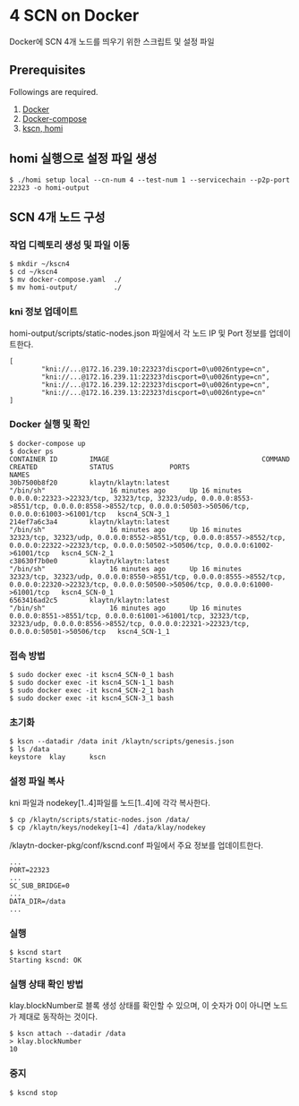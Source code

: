 # 4 SCN on Docker 
Docker에 SCN 4개 노드를 띄우기 위한 스크립트 및 설정 파일



## Prerequisites
Followings are required.

1. [Docker](https://docs.docker.com/get-docker/)
2. [Docker-compose](https://docs.docker.com/compose/install/)
3. [kscn, homi](https://ko.docs.klaytn.com/node/download)


## homi 실행으로 설정 파일 생성
```
$ ./homi setup local --cn-num 4 --test-num 1 --servicechain --p2p-port 22323 -o homi-output
```


## SCN 4개 노드 구성
### 작업 디렉토리 생성 및 파일 이동 
```
$ mkdir ~/kscn4
$ cd ~/kscn4
$ mv docker-compose.yaml  ./
$ mv homi-output/         ./
```


### kni 정보 업데이트 
homi-output/scripts/static-nodes.json 파일에서 각 노드 IP 및 Port 정보를 업데이트한다. 
```
[
        "kni://...@172.16.239.10:22323?discport=0\u0026ntype=cn",
        "kni://...@172.16.239.11:22323?discport=0\u0026ntype=cn",
        "kni://...@172.16.239.12:22323?discport=0\u0026ntype=cn",
        "kni://...@172.16.239.13:22323?discport=0\u0026ntype=cn"
]
```


### Docker 실행 및 확인
```
$ docker-compose up
$ docker ps
CONTAINER ID        IMAGE                                      COMMAND                  CREATED             STATUS              PORTS                                                                                                                                                NAMES
30b7500b8f20        klaytn/klaytn:latest                       "/bin/sh"                16 minutes ago      Up 16 minutes       0.0.0.0:22323->22323/tcp, 32323/tcp, 32323/udp, 0.0.0.0:8553->8551/tcp, 0.0.0.0:8558->8552/tcp, 0.0.0.0:50503->50506/tcp, 0.0.0.0:61003->61001/tcp   kscn4_SCN-3_1
214ef7a6c3a4        klaytn/klaytn:latest                       "/bin/sh"                16 minutes ago      Up 16 minutes       32323/tcp, 32323/udp, 0.0.0.0:8552->8551/tcp, 0.0.0.0:8557->8552/tcp, 0.0.0.0:22322->22323/tcp, 0.0.0.0:50502->50506/tcp, 0.0.0.0:61002->61001/tcp   kscn4_SCN-2_1
c38630f7b0e0        klaytn/klaytn:latest                       "/bin/sh"                16 minutes ago      Up 16 minutes       32323/tcp, 32323/udp, 0.0.0.0:8550->8551/tcp, 0.0.0.0:8555->8552/tcp, 0.0.0.0:22320->22323/tcp, 0.0.0.0:50500->50506/tcp, 0.0.0.0:61000->61001/tcp   kscn4_SCN-0_1
6563416ad2c5        klaytn/klaytn:latest                       "/bin/sh"                16 minutes ago      Up 16 minutes       0.0.0.0:8551->8551/tcp, 0.0.0.0:61001->61001/tcp, 32323/tcp, 32323/udp, 0.0.0.0:8556->8552/tcp, 0.0.0.0:22321->22323/tcp, 0.0.0.0:50501->50506/tcp   kscn4_SCN-1_1
```


### 접속 방법
```
$ sudo docker exec -it kscn4_SCN-0_1 bash
$ sudo docker exec -it kscn4_SCN-1_1 bash
$ sudo docker exec -it kscn4_SCN-2_1 bash
$ sudo docker exec -it kscn4_SCN-3_1 bash
```


### 초기화
```
$ kscn --datadir /data init /klaytn/scripts/genesis.json
$ ls /data 
keystore  klay      kscn
```


### 설정 파일 복사
kni 파일과 nodekey[1..4]파일를 노드[1..4]에 각각 복사한다. 
```
$ cp /klaytn/scripts/static-nodes.json /data/
$ cp /klaytn/keys/nodekey[1~4] /data/klay/nodekey
```

/klaytn-docker-pkg/conf/kscnd.conf 파일에서 주요 정보를 업데이트한다. 
```
...
PORT=22323
...
SC_SUB_BRIDGE=0
...
DATA_DIR=/data
...
```


### 실행
```
$ kscnd start
Starting kscnd: OK
```


### 실행 상태 확인 방법
klay.blockNumber로 블록 생성 상태를 확인할 수 있으며, 이 숫자가 0이 아니면 노드가 제대로 동작하는 것이다.
```
$ kscn attach --datadir /data
> klay.blockNumber
10
```


### 중지
```
$ kscnd stop
```
